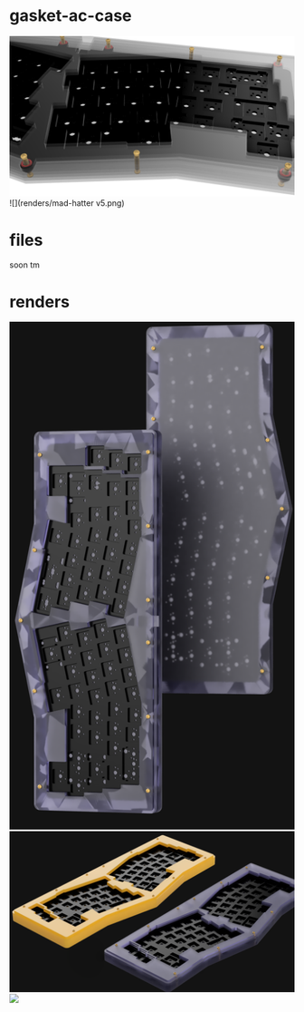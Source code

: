# gasket-ac-case
![](renders/asdf.png)
![](renders/mad-hatter v5.png)

# files
soon tm
# renders
![](renders/zzzzzzzzzzzzzzz.png)
![](renders/aaaaaaaaaaaaaaaaaaaaaaa.png)
![](renders/mad-hatterv5.png)
